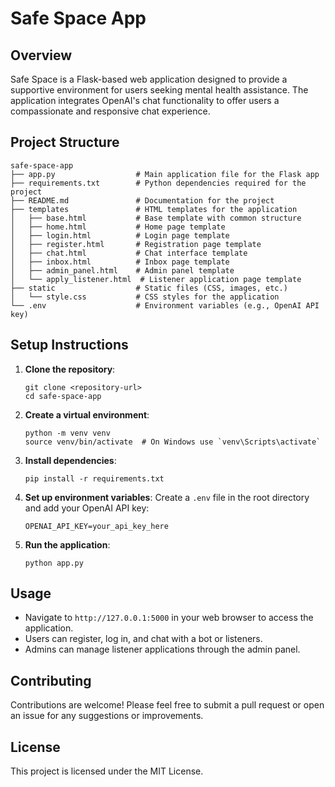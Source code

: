 # Safe Space App

## Overview
Safe Space is a Flask-based web application designed to provide a supportive environment for users seeking mental health assistance. The application integrates OpenAI's chat functionality to offer users a compassionate and responsive chat experience.

## Project Structure
```
safe-space-app
├── app.py                  # Main application file for the Flask app
├── requirements.txt        # Python dependencies required for the project
├── README.md               # Documentation for the project
├── templates               # HTML templates for the application
│   ├── base.html           # Base template with common structure
│   ├── home.html           # Home page template
│   ├── login.html          # Login page template
│   ├── register.html       # Registration page template
│   ├── chat.html           # Chat interface template
│   ├── inbox.html          # Inbox page template
│   ├── admin_panel.html    # Admin panel template
│   └── apply_listener.html  # Listener application page template
├── static                  # Static files (CSS, images, etc.)
│   └── style.css           # CSS styles for the application
└── .env                    # Environment variables (e.g., OpenAI API key)
```

## Setup Instructions
1. **Clone the repository**:
   ```
   git clone <repository-url>
   cd safe-space-app
   ```

2. **Create a virtual environment**:
   ```
   python -m venv venv
   source venv/bin/activate  # On Windows use `venv\Scripts\activate`
   ```

3. **Install dependencies**:
   ```
   pip install -r requirements.txt
   ```

4. **Set up environment variables**:
   Create a `.env` file in the root directory and add your OpenAI API key:
   ```
   OPENAI_API_KEY=your_api_key_here
   ```

5. **Run the application**:
   ```
   python app.py
   ```

## Usage
- Navigate to `http://127.0.0.1:5000` in your web browser to access the application.
- Users can register, log in, and chat with a bot or listeners.
- Admins can manage listener applications through the admin panel.

## Contributing
Contributions are welcome! Please feel free to submit a pull request or open an issue for any suggestions or improvements.

## License
This project is licensed under the MIT License.